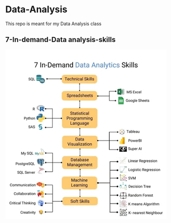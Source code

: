 # Data-Analysis
This repo is meant for my Data Analysis class

## 7-In-demand-Data analysis-skills

![Data-analysis-skills](/images/7-In-demand-Data-analysis-skills.jpg)
